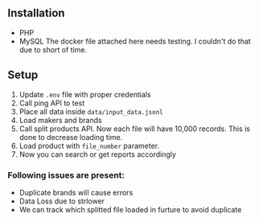 ## Installation

- PHP
- MySQL
  The docker file attached here needs testing. I couldn't do that due to short of time.

## Setup

1. Update `.env` file with proper credentials
2. Call ping API to test
3. Place all data inside `data/input_data.jsonl`
4. Load makers and brands
5. Call split products API. Now each file will have 10,000 records. This is done to decrease loading time.
6. Load product with `file_number` parameter.
7. Now you can search or get reports accordingly

### Following issues are present:

- Duplicate brands will cause errors
- Data Loss due to strlower
- We can track which splitted file loaded in furture to avoid duplicate
